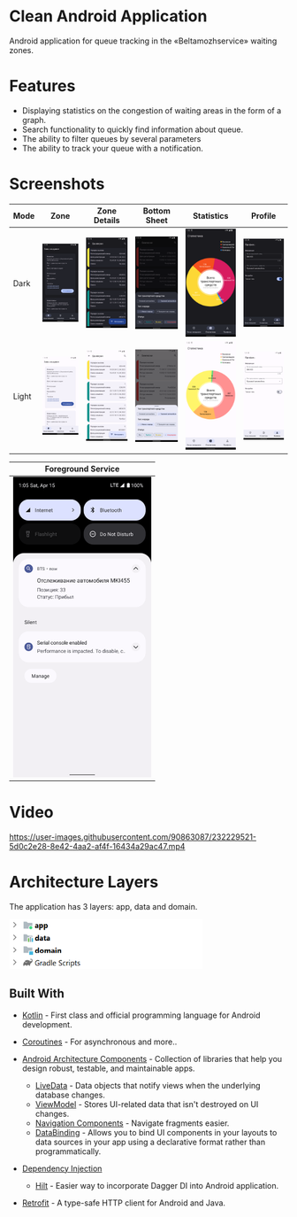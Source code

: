 # Clean Android Application

Android application for queue tracking in the «Beltamozhservice» waiting zones.
# Features

* Displaying statistics on the congestion of waiting areas in the form of a graph.
* Search functionality to quickly find information about queue.
* The ability to filter queues by several parameters
* The ability to track your queue with a notification.

# Screenshots
| Mode  | Zone | Zone Details | Bottom Sheet | Statistics | Profile |
|-------|------|-----------|--------------|----------|----------|
| Dark | <img src="screenshot/main-dark.png" width="250"> | <img src="screenshot/zone-details-dark.png" width="250"> | <img src="screenshot/bottom-dark.png" width="250"> | <img src="screenshot/statistics-dark.png" width="250"> | <img src="screenshot/profile-dark.png" width="250"> |
| Light | <img src="screenshot/main-light.png" width="250"> | <img src="screenshot/zone-details-light.png" width="250"> | <img src="screenshot/bottom-light.png" width="250"> | <img src="screenshot/statistics-light.png" width="250"> | <img src="screenshot/profile-light.png" width="250"> |


| Foreground Service | 
|------|
| <img src="screenshot/foreground-service.png" width="250"> |

# Video
https://user-images.githubusercontent.com/90863087/232229521-5d0c2e28-8e42-4aa2-af4f-16434a29ac47.mp4

# Architecture Layers

The application has 3 layers: app, data and domain.

<img src="screenshot/layers.png" width="350">



## Built With 
- [Kotlin](https://kotlinlang.org/) - First class and official programming language for Android development.
- [Coroutines](https://kotlinlang.org/docs/reference/coroutines-overview.html) - For asynchronous and more..

- [Android Architecture Components](https://developer.android.com/topic/libraries/architecture) - Collection of libraries that help you design robust, testable, and maintainable apps.
  - [LiveData](https://developer.android.com/topic/libraries/architecture/livedata) - Data objects that notify views when the underlying database changes.
  - [ViewModel](https://developer.android.com/topic/libraries/architecture/viewmodel) - Stores UI-related data that isn't destroyed on UI changes.
  - [Navigation Components](https://developer.android.com/guide/navigation/navigation-getting-started) - Navigate fragments easier.
  - [DataBinding](https://developer.android.com/topic/libraries/data-binding) - Allows you to bind UI components in your layouts to data sources in your app using a declarative format rather than programmatically.
  
- [Dependency Injection](https://developer.android.com/training/dependency-injection)
  - [Hilt](https://dagger.dev/hilt) - Easier way to incorporate Dagger DI into Android application.
- [Retrofit](https://square.github.io/retrofit/) - A type-safe HTTP client for Android and Java.
